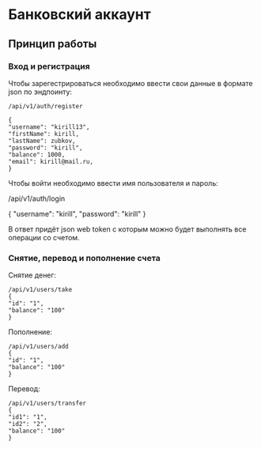 # Банковский аккаунт
## Принцип работы
### Вход и регистрация
Чтобы зарегестрироваться необходимо ввести свои данные в формате json по эндпоинту:
```
/api/v1/auth/register

{
"username": "kirill13",
"firstName": kirill,
"lastName": zubkov,
"password": "kirill",
"balance": 1000,
"email": kirill@mail.ru,
}
```
Чтобы войти необходимо ввести имя пользователя и пароль:

/api/v1/auth/login

{
"username": "kirill",
"password": "kirill"
}

В ответ придёт json web token с которым можно будет выполнять все операции со счетом.

### Снятие, перевод и пополнение счета

Снятие денег:
```
/api/v1/users/take
{
"id": "1",
"balance": "100"
}
```
Пополнение:
```
/api/v1/users/add
{
"id": "1",
"balance": "100"
}
```
Перевод:
```
/api/v1/users/transfer
{
"id1": "1",
"id2": "2",
"balance": "100"
}
```
